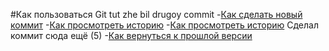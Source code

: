 #Как пользоваться Git
tut zhe bil drugoy commit
-[Как сделать новый коммит](./commit_help.md)
-[Как просмотреть историю](./log_help.md)
-[Как просмотреть историю](./log_help.md)
Сделал коммит сюда ещё (5)
-[Как вернуться к прошлой версии](./reset_help.md)
